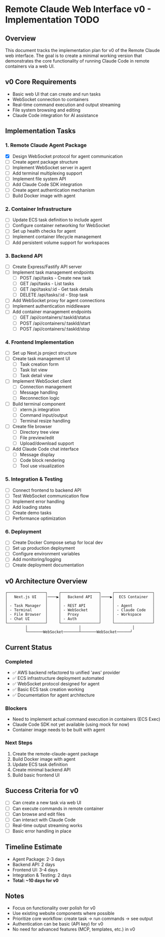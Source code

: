 # Remote Claude Web Interface v0 - Implementation TODO

## Overview
This document tracks the implementation plan for v0 of the Remote Claude web interface. The goal is to create a minimal working version that demonstrates the core functionality of running Claude Code in remote containers via a web UI.

## v0 Core Requirements
- Basic web UI that can create and run tasks
- WebSocket connection to containers
- Real-time command execution and output streaming
- File system browsing and editing
- Claude Code integration for AI assistance

## Implementation Tasks

### 1. Remote Claude Agent Package
- [x] Design WebSocket protocol for agent communication
- [ ] Create agent package structure
- [ ] Implement WebSocket server in agent
- [ ] Add terminal multiplexing support
- [ ] Implement file system API
- [ ] Add Claude Code SDK integration
- [ ] Create agent authentication mechanism
- [ ] Build Docker image with agent

### 2. Container Infrastructure
- [ ] Update ECS task definition to include agent
- [ ] Configure container networking for WebSocket
- [ ] Set up health checks for agent
- [ ] Implement container lifecycle management
- [ ] Add persistent volume support for workspaces

### 3. Backend API
- [ ] Create Express/Fastify API server
- [ ] Implement task management endpoints
  - [ ] POST /api/tasks - Create new task
  - [ ] GET /api/tasks - List tasks
  - [ ] GET /api/tasks/:id - Get task details
  - [ ] DELETE /api/tasks/:id - Stop task
- [ ] Add WebSocket proxy for agent connections
- [ ] Implement authentication middleware
- [ ] Add container management endpoints
  - [ ] GET /api/containers/:taskId/status
  - [ ] POST /api/containers/:taskId/start
  - [ ] POST /api/containers/:taskId/stop

### 4. Frontend Implementation
- [ ] Set up Next.js project structure
- [ ] Create task management UI
  - [ ] Task creation form
  - [ ] Task list view
  - [ ] Task detail view
- [ ] Implement WebSocket client
  - [ ] Connection management
  - [ ] Message handling
  - [ ] Reconnection logic
- [ ] Build terminal component
  - [ ] xterm.js integration
  - [ ] Command input/output
  - [ ] Terminal resize handling
- [ ] Create file browser
  - [ ] Directory tree view
  - [ ] File preview/edit
  - [ ] Upload/download support
- [ ] Add Claude Code chat interface
  - [ ] Message display
  - [ ] Code block rendering
  - [ ] Tool use visualization

### 5. Integration & Testing
- [ ] Connect frontend to backend API
- [ ] Test WebSocket communication flow
- [ ] Implement error handling
- [ ] Add loading states
- [ ] Create demo tasks
- [ ] Performance optimization

### 6. Deployment
- [ ] Create Docker Compose setup for local dev
- [ ] Set up production deployment
- [ ] Configure environment variables
- [ ] Add monitoring/logging
- [ ] Create deployment documentation

## v0 Architecture Overview

```
┌─────────────────┐     ┌─────────────────┐     ┌─────────────────┐
│   Next.js UI    │────▶│   Backend API   │────▶│  ECS Container  │
│                 │     │                 │     │                 │
│ - Task Manager  │     │ - REST API      │     │ - Agent         │
│ - Terminal      │     │ - WebSocket     │     │ - Claude Code   │
│ - File Browser  │     │   Proxy         │     │ - Workspace     │
│ - Chat UI       │     │ - Auth          │     │                 │
└─────────────────┘     └─────────────────┘     └─────────────────┘
         │                       │                       │
         └───────WebSocket───────┴───────WebSocket──────┘
```

## Current Status

### Completed
- ✅ AWS backend refactored to unified 'aws' provider
- ✅ ECS infrastructure deployment automated
- ✅ WebSocket protocol designed for agent
- ✅ Basic ECS task creation working
- ✅ Documentation for agent architecture

### Blockers
- Need to implement actual command execution in containers (ECS Exec)
- Claude Code SDK not yet available (using mock for now)
- Container image needs to be built with agent

### Next Steps
1. Create the remote-claude-agent package
2. Build Docker image with agent
3. Update ECS task definition
4. Create minimal backend API
5. Build basic frontend UI

## Success Criteria for v0
- [ ] Can create a new task via web UI
- [ ] Can execute commands in remote container
- [ ] Can browse and edit files
- [ ] Can interact with Claude Code
- [ ] Real-time output streaming works
- [ ] Basic error handling in place

## Timeline Estimate
- Agent Package: 2-3 days
- Backend API: 2 days
- Frontend UI: 3-4 days
- Integration & Testing: 2 days
- **Total: ~10 days for v0**

## Notes
- Focus on functionality over polish for v0
- Use existing website components where possible
- Prioritize core workflow: create task → run commands → see output
- Authentication can be basic (API key) for v0
- No need for advanced features (MCP, templates, etc.) in v0